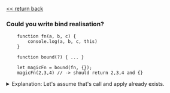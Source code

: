  [<< return back](https://github.com/julia-dizhak/code-examples/edit/master/README.md)

### Could you write bind realisation?

```
    function fn(a, b, c) {
        console.log(a, b, c, this)
    }

    function bound(?) { ... }

    let magicFn = bound(fn, {});
    magicFn(2,3,4) // -> should return 2,3,4 and {}
 ```
<details>
    <summary>
        Explanation: Let's assume that's call and apply already exists.
    </summary>
    The solution below will not cover specifir to browser realisation
    but it covers main concept.

    ```
    function bound(callBack, context) {
        return function() {
            callBack.apply(context, arguments)
        }
    }
    ```
</details>
